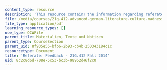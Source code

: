 ```yaml
---
content_type: resource
description: 'This resource contains the information regarding referate: feedback.'
file: /media/courses/21g-412-advanced-german-literature-culture-madness-murder-mysteries-fall-2014/8c2c8d6d708e5c53bc3b98952d46f2c0_MIT21G_412F14_Wk2-3_REF.pdf
file_type: application/pdf
learning_resource_types: []
ocw_type: OCWFile
parent_title: Materialien, Texte und Notizen
parent_type: CourseSection
parent_uid: 8f935e55-bfb6-2b93-cb4b-250343184c1c
resourcetype: Document
title: 'Referate: Feedback - 21G.412 Fall 2014'
uid: 8c2c8d6d-708e-5c53-bc3b-98952d46f2c0
---
```

